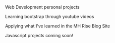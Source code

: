 Web Development personal projects 

Learning bootstrap through youtube videos

Applying what I've learned in the MH Rise Blog Site

Javascript projects coming soon!
